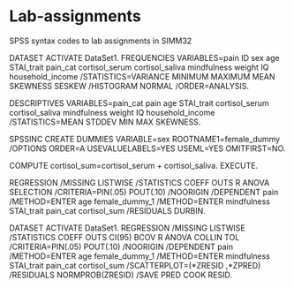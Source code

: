 # Lab-assignments
SPSS syntax codes to lab assignments in SIMM32


DATASET ACTIVATE DataSet1.
FREQUENCIES VARIABLES=pain ID sex age STAI_trait pain_cat cortisol_serum cortisol_saliva 
    mindfulness weight IQ household_income
  /STATISTICS=VARIANCE MINIMUM MAXIMUM MEAN SKEWNESS SESKEW
  /HISTOGRAM NORMAL
  /ORDER=ANALYSIS.

DESCRIPTIVES VARIABLES=pain_cat pain age STAI_trait cortisol_serum cortisol_saliva mindfulness 
    weight IQ household_income
  /STATISTICS=MEAN STDDEV MIN MAX SKEWNESS.

SPSSINC CREATE DUMMIES VARIABLE=sex
ROOTNAME1=female_dummy
/OPTIONS ORDER=A USEVALUELABELS=YES USEML=YES OMITFIRST=NO.

COMPUTE cortisol_sum=cortisol_serum + cortisol_saliva.
EXECUTE.



REGRESSION
  /MISSING LISTWISE
  /STATISTICS COEFF OUTS R ANOVA SELECTION
  /CRITERIA=PIN(.05) POUT(.10)
  /NOORIGIN 
  /DEPENDENT pain
  /METHOD=ENTER age female_dummy_1
  /METHOD=ENTER mindfulness STAI_trait pain_cat cortisol_sum
  /RESIDUALS DURBIN.

DATASET ACTIVATE DataSet1.
REGRESSION
  /MISSING LISTWISE
  /STATISTICS COEFF OUTS CI(95) BCOV R ANOVA COLLIN TOL
  /CRITERIA=PIN(.05) POUT(.10)
  /NOORIGIN 
  /DEPENDENT pain
  /METHOD=ENTER age female_dummy_1
  /METHOD=ENTER mindfulness STAI_trait pain_cat cortisol_sum
  /SCATTERPLOT=(*ZRESID ,*ZPRED)
  /RESIDUALS NORMPROB(ZRESID)
  /SAVE PRED COOK RESID.
